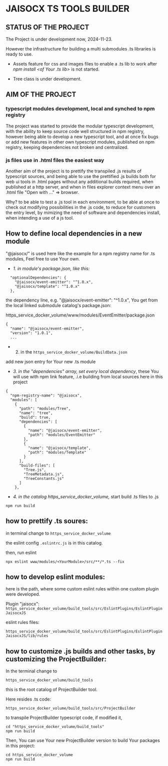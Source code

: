 # JAISOCX TS TOOLS BUILDER

## STATUS OF THE PROJECT

The Project is under development now, 2024-11-23.

However the infrastructure for building a multi submodules .ts libraries is ready to use.

- Assets feature for css and images files to enable a .ts lib to work after *npm install <of Your .ts lib>* is not started.

- Tree class is under development.




## AIM OF THE PROJECT

### typescript modules development, local and synched to npm registry
The project was started to provide the modular typescript development,
with the ability to keep source code well structured in npm registry,
however being able to develop a new typescript tool,
and at once fix bugs or add new features in other own typescript modules, published on npm registry,
keeping dependencies not broken and centralized.

### js files use in .html files the easiest way
Another aim of the project is to prettify the transpiled .js results of typescript sources,
and being able to use the prettified .js builds both for web ui tools in .html pages without any additional builds required,
when published at a http server,
and when in files explorer context menu over an .html file "Open with ..." =&gt; browser.

Why? to be able to test a .js tool in each environment, 
to be able at once to check out modifying possibilities in the .js code,
to reduce for customers the entry level, by mimizing the need of software and dependencies install, when intending a use of a js tool.


## How to define local dependencies in a new module

"@jaisocx/" is used here like the example for a npm registry name for .ts modules,
Feel free to use Your own.

- *1. in module's package.json, like this:*
```
  "optionalDependencies": {
    "@jaisocx/event-emitter": "^1.0.x",
    "@jaisocx/template": "^1.0.x"
  },
```

the dependency line, e.g. "@jaisocx/event-emitter": "^1.0.x", 
You get from the local linked submodule catalog's package.json:

https_service_docker_volume/www/modules/EventEmitter/package.json

```
{
  "name": "@jaisocx/event-emitter",
  "version": "1.0.1",
  ...
```


- 2. in the `https_service_docker_volume/BuildData.json`

add new json entry for Your new .ts module

- *3. in the "dependencies" array, set every local dependency*, these You will use with npm link feature, 
 .i.e building from local sources here in this project

```
{
  "npm-registry-name": "@jaisocx",
  "modules": [
    {
      "path": "modules/Tree",
      "name": "tree",
      "build": true,
      "dependencies": [
        {
          "name": "@jaisocx/event-emitter",
          "path": "modules/EventEmitter"
        },
        {
          "name": "@jaisocx/template",
          "path": "modules/Template"
        }
      ],
      "build-files": [
        "Tree.js",
        "TreeMetadata.js",
        "TreeConstants.js"
      ]
    },
```

- *4. in the catalog https_service_docker_volume,* start build .ts files to .js

```
npm run build
```

## how to prettify .ts soures:

in terminal change to `https_service_docker_volume`

the eslint config `.eslintrc.js` is in this catalog.

then, run eslint
```
npx eslint www/modules/<YourModule>/src/**/*.ts --fix 
```

## how to develop eslint modules:

here is the path, where some custom eslint rules within one custom plugin were developed.

Plugin "jaisocx":
`https_service_docker_volume/build_tools/src/EslintPlugins/EslintPluginJaisocxJS`

eslint rules files:

`https_service_docker_volume/build_tools/src/EslintPlugins/EslintPluginJaisocxJS/lib/rules`

## how to customize .js builds and other tasks, by customizing the ProjectBuilder:

In the terminal change to 

`https_service_docker_volume/build_tools`

this is the root catalog of ProjectBuilder tool.

Here resides .ts code:

`https_service_docker_volume/build_tools/src/ProjectBuilder`

to transpile ProjectBuilder typescript code, if modified it,

```
cd "https_service_docker_volume/build_tools"
npm run build
```

Then, You can use Your new ProjectBuilder version to build Your packages in this project:

```
cd https_service_docker_volume
npm run build
```
